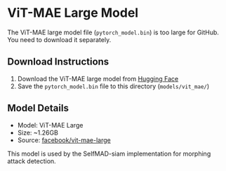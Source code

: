 # ViT-MAE Large Model

The ViT-MAE large model file (`pytorch_model.bin`) is too large for GitHub. You need to download it separately.

## Download Instructions

1. Download the ViT-MAE large model from [Hugging Face](https://huggingface.co/facebook/vit-mae-large)
2. Save the `pytorch_model.bin` file to this directory (`models/vit_mae/`)

## Model Details

- Model: ViT-MAE Large
- Size: ~1.26GB
- Source: [facebook/vit-mae-large](https://huggingface.co/facebook/vit-mae-large)

This model is used by the SelfMAD-siam implementation for morphing attack detection.
